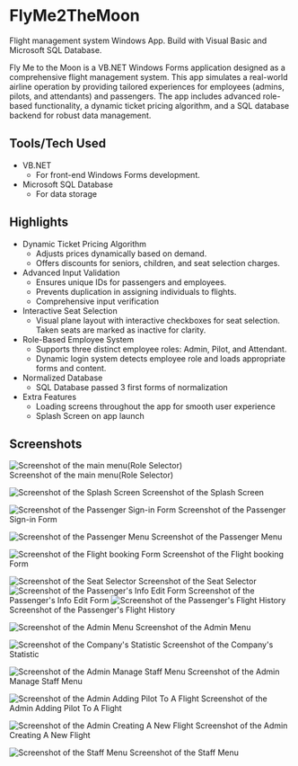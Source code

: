 # FlyMe2TheMoon
Flight management system Windows App. 
Build with Visual Basic and Microsoft SQL Database.


Fly Me to the Moon is a VB.NET Windows Forms application designed as a comprehensive flight management system. This app simulates a real-world airline operation by providing tailored experiences for employees (admins, pilots, and attendants) and passengers. The app includes advanced role-based functionality, a dynamic ticket pricing algorithm, and a SQL database backend for robust data management.




## Tools/Tech Used
- VB.NET
  - For front-end Windows Forms development.
- Microsoft SQL Database
  - For data storage




## Highlights

- Dynamic Ticket Pricing Algorithm
  - Adjusts prices dynamically based on demand.
  - Offers discounts for seniors, children, and seat selection charges.
- Advanced Input Validation
  - Ensures unique IDs for passengers and employees.
  - Prevents duplication in assigning individuals to flights.
  - Comprehensive input verification
- Interactive Seat Selection
  - Visual plane layout with interactive checkboxes for seat selection. Taken seats are marked as inactive for clarity.
- Role-Based Employee System
  - Supports three distinct employee roles: Admin, Pilot, and Attendant.
  - Dynamic login system detects employee role and loads appropriate forms and content.
- Normalized Database
  - SQL Database passed 3 first forms of normalization
- Extra Features
  - Loading screens throughout the app for smooth user experience
  - Splash Screen on app launch
 
## Screenshots

![Screenshot of the main menu(Role Selector)](https://antonlys.com/assets/img/FlyMe2TheMoonMainMenu.JPG)  
Screenshot of the main menu(Role Selector)

![Screenshot of the Splash Screen](https://antonlys.com/assets/img/FlyMe2TheMoonLoadingScreen.JPG)
Screenshot of the Splash Screen

![Screenshot of the Passenger Sign-in Form](https://antonlys.com/assets/img/FlyMe2TheMoonPassengerLogin.JPG)
Screenshot of the Passenger Sign-in Form

![Screenshot of the Passenger Menu](https://antonlys.com/assets/img/FlyMe2TheMoonPassengerMenu.JPG)
Screenshot of the Passenger Menu

![Screenshot of the Flight booking Form](https://antonlys.com/assets/img/FlyMe2TheMoonPassengerBookFlight.JPG)
Screenshot of the Flight booking Form

![Screenshot of the Seat Selector](https://antonlys.com/assets/img/flyme2TheMoonPassengerSeatSelector.JPG)
Screenshot of the Seat Selector
![Screenshot of the Passenger's Info Edit Form](https://antonlys.com/assets/img/FlyMe2TheMoonPassengerEditInfo.JPG)
Screenshot of the Passenger's Info Edit Form
![Screenshot of the Passenger's Flight History](https://antonlys.com/assets/img/FlyMe2TheMoonPassenger%20Past%20Flights.JPG)
Screenshot of the Passenger's Flight History

![Screenshot of the Admin Menu](https://antonlys.com/assets/img/FlyMe2TheMoonAdminMenu.JPG)
Screenshot of the Admin Menu

![Screenshot of the Company's Statistic](https://antonlys.com/assets/img/FlyMe2TheMoonAdminStatistics.JPG)
Screenshot of the Company's Statistic


![Screenshot of the Admin Manage Staff Menu](https://antonlys.com/assets/img/FlyMe2TheMoonAdminManage.JPG)
Screenshot of the Admin Manage Staff Menu

![Screenshot of the Admin Adding Pilot To A Flight](https://antonlys.com/assets/img/FlyMe2TheMoonAdminAddToFlight.JPG)
Screenshot of the Admin Adding Pilot To A Flight

![Screenshot of the Admin Creating A New Flight](https://antonlys.com/assets/img/FlyMe2TheMoonAdminAddFlight.JPG)
Screenshot of the Admin Creating A New Flight

![Screenshot of the Staff Menu](https://antonlys.com/assets/img/FlyMe2TheMoonPilotMenu.JPG)
Screenshot of the Staff Menu






